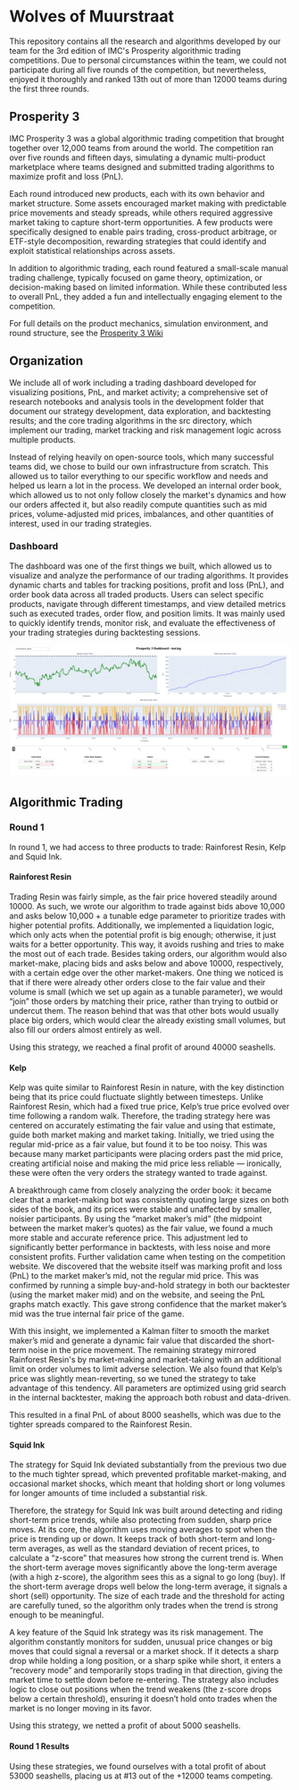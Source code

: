 # Wolves of Muurstraat

This repository contains all the research and algorithms developed by our team for the 3rd edition of IMC's Prosperity algorithmic trading competitions. Due to personal circumstances within the team, we could not participate during all five rounds of the competition, but nevertheless, enjoyed it thoroughly and ranked 13th out of more than 12000 teams during the first three rounds. 

## Prosperity 3
IMC Prosperity 3 was a global algorithmic trading competition that brought together over 12,000 teams from around the world. The competition ran over five rounds and fifteen days, simulating a dynamic multi-product marketplace where teams designed and submitted trading algorithms to maximize profit and loss (PnL).

Each round introduced new products, each with its own behavior and market structure. Some assets encouraged market making with predictable price movements and steady spreads, while others required aggressive market taking to capture short-term opportunities. A few products were specifically designed to enable pairs trading, cross-product arbitrage, or ETF-style decomposition, rewarding strategies that could identify and exploit statistical relationships across assets.

In addition to algorithmic trading, each round featured a small-scale manual trading challenge, typically focused on game theory, optimization, or decision-making based on limited information. While these contributed less to overall PnL, they added a fun and intellectually engaging element to the competition.

For full details on the product mechanics, simulation environment, and round structure, see the [Prosperity 3 Wiki](https://imc-prosperity.notion.site/Prosperity-3-Wiki-19ee8453a09380529731c4e6fb697ea4)

## Organization
We include all of work including a trading dashboard developed for visualizing positions, PnL, and market activity; a comprehensive set of research notebooks and analysis tools in the development folder that document our strategy development, data exploration, and backtesting results; and the core trading algorithms in the src directory, which implement our trading, market tracking and risk management logic across multiple products.

Instead of relying heavily on open-source tools, which many successful teams did, we chose to build our own infrastructure from scratch. This allowed us to tailor everything to our specific workflow and needs and helped us learn a lot in the process. We developed an internal order book, which allowed us to not only follow closely the market's dynamics and how our orders affected it, but also readily compute quantities such as mid prices, volume-adjusted mid prices, imbalances, and other quantities of interest, used in our trading strategies.   

### Dashboard

The dashboard was one of the first things we built, which allowed us to visualize and analyze the performance of our trading algorithms. It provides dynamic charts and tables for tracking positions, profit and loss (PnL), and order book data across all traded products. Users can select specific products, navigate through different timestamps, and view detailed metrics such as executed trades, order flow, and position limits. It was mainly used to quickly identify trends, monitor risk, and evaluate the effectiveness of your trading strategies during backtesting sessions.

![Dashboard](figures/dashboard.png)

## Algorithmic Trading
### Round 1 
In round 1, we had access to three products to trade: Rainforest Resin, Kelp and Squid Ink.

#### Rainforest Resin
Trading Resin was fairly simple, as the fair price hovered steadily around 10000. As such, we wrote our algorithm to trade against bids above 10,000 and asks below 10,000 + a tunable edge parameter to prioritize trades with higher potential profits. Additionally, we implemented a liquidation logic, which only acts when the potential profit is big enough; otherwise, it just waits for a better opportunity. This way, it avoids rushing and tries to make the most out of each trade. Besides taking orders, our algorithm would also market-make, placing bids and asks below and above 10000, respectively, with a certain edge over the other market-makers. One thing we noticed is that if there were already other orders close to the fair value and their volume is small (which we set up again as a tunable parameter), we would “join” those orders by matching their price, rather than trying to outbid or undercut them. The reason behind that was that other bots would usually place big orders, which would clear the already existing small volumes, but also fill our orders almost entirely as well. 

Using this strategy, we reached a final profit of around 40000 seashells.

#### Kelp 
Kelp was quite similar to Rainforest Resin in nature, with the key distinction being that its price could fluctuate slightly between timesteps. Unlike Rainforest Resin, which had a fixed true price, Kelp’s true price evolved over time following a random walk. Therefore, the trading strategy here was centered on accurately estimating the fair value and using that estimate, guide both market making and market taking. Initially, we tried using the regular mid-price as a fair value, but found it to be too noisy. This was because many market participants were placing orders past the mid price, creating artificial noise and making the mid price less reliable — ironically, these were often the very orders the strategy wanted to trade against.

A breakthrough came from closely analyzing the order book: it became clear that a market-making bot was consistently quoting large sizes on both sides of the book, and its prices were stable and unaffected by smaller, noisier participants. By using the “market maker’s mid” (the midpoint between the market maker’s quotes) as the fair value, we found a much more stable and accurate reference price. This adjustment led to significantly better performance in backtests, with less noise and more consistent profits. Further validation came when testing on the competition website. We discovered that the website itself was marking profit and loss (PnL) to the market maker’s mid, not the regular mid price. This was confirmed by running a simple buy-and-hold strategy in both our backtester (using the market maker mid) and on the website, and seeing the PnL graphs match exactly. This gave strong confidence that the market maker’s mid was the true internal fair price of the game.

With this insight, we implemented a Kalman filter to smooth the market maker’s mid and generate a dynamic fair value that discarded the short-term noise in the price movement. The remaining strategy mirrored Rainforest Resin's by market-making and market-taking with an additional limit on order volumes to limit adverse selection. We also found that Kelp’s price was slightly mean-reverting, so we tuned the strategy to take advantage of this tendency. All parameters are optimized using grid search in the internal backtester, making the approach both robust and data-driven. 

This resulted in a final PnL of about 8000 seashells, which was due to the tighter spreads compared to the Rainforest Resin.

#### Squid Ink 
The strategy for Squid Ink deviated substantially from the previous two due to the much tighter spread, which prevented profitable market-making, and occasional market shocks, which meant that holding short or long volumes for longer amounts of time included a substantial risk. 

Therefore, the strategy for Squid Ink was built around detecting and riding short-term price trends, while also protecting from sudden, sharp price moves. At its core, the algorithm uses moving averages to spot when the price is trending up or down. It keeps track of both short-term and long-term averages, as well as the standard deviation of recent prices, to calculate a “z-score” that measures how strong the current trend is. When the short-term average moves significantly above the long-term average (with a high z-score), the algorithm sees this as a signal to go long (buy). If the short-term average drops well below the long-term average, it signals a short (sell) opportunity. The size of each trade and the threshold for acting are carefully tuned, so the algorithm only trades when the trend is strong enough to be meaningful.

A key feature of the Squid Ink strategy was its risk management. The algorithm constantly monitors for sudden, unusual price changes or big moves that could signal a reversal or a market shock. If it detects a sharp drop while holding a long position, or a sharp spike while short, it enters a “recovery mode” and temporarily stops trading in that direction, giving the market time to settle down before re-entering. The strategy also includes logic to close out positions when the trend weakens (the z-score drops below a certain threshold), ensuring it doesn’t hold onto trades when the market is no longer moving in its favor. 

Using this strategy, we netted a profit of about 5000 seashells.

#### Round 1 Results
Using these strategies, we found ourselves with a total profit of about 53000 seashells, placing us at #13 out of the +12000 teams competing. 
